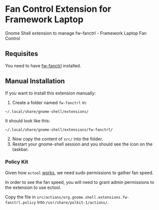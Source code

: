 # Fan Control Extension for Framework Laptop
Gnome Shell extension to manage fw-fanctrl - Framework Laptop Fan Control

## Requisites
You need to have [fw-fanctrl](https://github.com/TamtamHero/fw-fanctrl) installed.

## Manual Installation
If you want to install this extension manually:

1. Create a folder named `fw-fanctrl` in:

  `~/.local/share/gnome-shell/extensions/`

  It should look like this:

  `~/.local/share/gnome-shell/extensions/fw-fanctrl/`

2. Now copy the content of `src/` into the folder.
3. Restart your gnome-shell session and you should see the icon on the taskbar.

### Policy Kit

Given how `ectool` [works](https://www.reddit.com/r/framework/comments/yelsj2/fan_speed_reporting_in_linux/), we need sudo permissions to gather fan speed.

In order to see the fan speed, you will need to grant admin permissions to the extension to use ectool.

Copy the file in `src/actions/org.gnome.shell.extensions.fw-fanctrl.policy` into `/usr/share/polkit-1/actions/`. 
